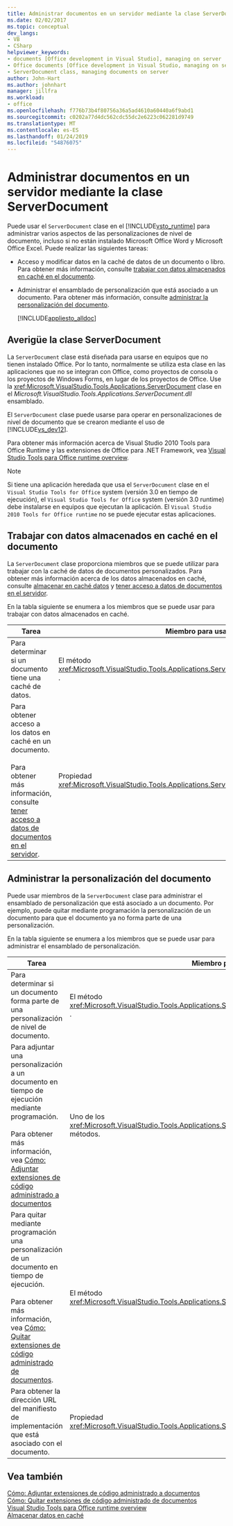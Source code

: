 ```yaml
---
title: Administrar documentos en un servidor mediante la clase ServerDocument
ms.date: 02/02/2017
ms.topic: conceptual
dev_langs:
- VB
- CSharp
helpviewer_keywords:
- documents [Office development in Visual Studio], managing on server
- Office documents [Office development in Visual Studio, managing on server
- ServerDocument class, managing documents on server
author: John-Hart
ms.author: johnhart
manager: jillfra
ms.workload:
- office
ms.openlocfilehash: f776b73b4f80756a36a5ad4610a60440a6f9abd1
ms.sourcegitcommit: c0202a77d4dc562cdc55dc2e6223c062281d9749
ms.translationtype: MT
ms.contentlocale: es-ES
ms.lasthandoff: 01/24/2019
ms.locfileid: "54876075"
---
```

# <a name="manage-documents-on-a-server-by-using-the-serverdocument-class"></a>Administrar documentos en un servidor mediante la clase ServerDocument
  Puede usar el `ServerDocument` clase en el [!INCLUDE[vsto_runtime](../vsto/includes/vsto-runtime-md.md)] para administrar varios aspectos de las personalizaciones de nivel de documento, incluso si no están instalado Microsoft Office Word y Microsoft Office Excel. Puede realizar las siguientes tareas:  
  
- Acceso y modificar datos en la caché de datos de un documento o libro. Para obtener más información, consulte [trabajar con datos almacenados en caché en el documento](#CachedData).  
  
- Administrar el ensamblado de personalización que está asociado a un documento. Para obtener más información, consulte [administrar la personalización del documento](#CustomizationInfo).  
  
  [!INCLUDE[appliesto_alldoc](../vsto/includes/appliesto-alldoc-md.md)]  
  
## <a name="understand-the-serverdocument-class"></a>Averigüe la clase ServerDocument  
 La `ServerDocument` clase está diseñada para usarse en equipos que no tienen instalado Office. Por lo tanto, normalmente se utiliza esta clase en las aplicaciones que no se integran con Office, como proyectos de consola o los proyectos de Windows Forms, en lugar de los proyectos de Office. Use la <xref:Microsoft.VisualStudio.Tools.Applications.ServerDocument> clase en el *Microsoft.VisualStudio.Tools.Applications.ServerDocument.dll* ensamblado.  
  
 El `ServerDocument` clase puede usarse para operar en personalizaciones de nivel de documento que se crearon mediante el uso de [!INCLUDE[vs_dev12](../vsto/includes/vs-dev12-md.md)].  
  
 Para obtener más información acerca de Visual Studio 2010 Tools para Office Runtime y las extensiones de Office para .NET Framework, vea [Visual Studio Tools para Office runtime overview](../vsto/visual-studio-tools-for-office-runtime-overview.md).  
  
> [!NOTE]  
>  Si tiene una aplicación heredada que usa el `ServerDocument` clase en el `Visual Studio Tools for Office` system (versión 3.0 en tiempo de ejecución), el `Visual Studio Tools for Office` system (versión 3.0 runtime) debe instalarse en equipos que ejecutan la aplicación. El `Visual Studio 2010 Tools for Office runtime` no se puede ejecutar estas aplicaciones.  
  
##  <a name="CachedData"></a> Trabajar con datos almacenados en caché en el documento  
 La `ServerDocument` clase proporciona miembros que se puede utilizar para trabajar con la caché de datos de documentos personalizados. Para obtener más información acerca de los datos almacenados en caché, consulte [almacenar en caché datos](../vsto/caching-data.md) y [tener acceso a datos de documentos en el servidor](../vsto/accessing-data-in-documents-on-the-server.md).  
  
 En la tabla siguiente se enumera a los miembros que se puede usar para trabajar con datos almacenados en caché.  
  
|Tarea|Miembro para usar|  
|----------|-------------------|  
|Para determinar si un documento tiene una caché de datos.|El método <xref:Microsoft.VisualStudio.Tools.Applications.ServerDocument.IsCacheEnabled%2A> .|  
|Para obtener acceso a los datos en caché en un documento.<br /><br /> Para obtener más información, consulte [tener acceso a datos de documentos en el servidor](../vsto/accessing-data-in-documents-on-the-server.md).|Propiedad <xref:Microsoft.VisualStudio.Tools.Applications.ServerDocument.CachedData%2A>|  
  
##  <a name="CustomizationInfo"></a> Administrar la personalización del documento  
 Puede usar miembros de la `ServerDocument` clase para administrar el ensamblado de personalización que está asociado a un documento. Por ejemplo, puede quitar mediante programación la personalización de un documento para que el documento ya no forma parte de una personalización.  
  
 En la tabla siguiente se enumera a los miembros que se puede usar para administrar el ensamblado de personalización.  
  
|Tarea|Miembro para usar|  
|----------|-------------------|  
|Para determinar si un documento forma parte de una personalización de nivel de documento.|El método <xref:Microsoft.VisualStudio.Tools.Applications.ServerDocument.GetCustomizationVersion%2A> .|  
|Para adjuntar una personalización a un documento en tiempo de ejecución mediante programación.<br /><br /> Para obtener más información, vea [Cómo: Adjuntar extensiones de código administrado a documentos](../vsto/how-to-attach-managed-code-extensions-to-documents.md)|Uno de los <xref:Microsoft.VisualStudio.Tools.Applications.ServerDocument.AddCustomization%2A> métodos.|  
|Para quitar mediante programación una personalización de un documento en tiempo de ejecución.<br /><br /> Para obtener más información, vea [Cómo: Quitar extensiones de código administrado de documentos](../vsto/how-to-remove-managed-code-extensions-from-documents.md).|El método <xref:Microsoft.VisualStudio.Tools.Applications.ServerDocument.RemoveCustomization%2A> .|  
|Para obtener la dirección URL del manifiesto de implementación que está asociado con el documento.|Propiedad <xref:Microsoft.VisualStudio.Tools.Applications.ServerDocument.DeploymentManifestUrl%2A>|  
  
## <a name="see-also"></a>Vea también  
 [Cómo: Adjuntar extensiones de código administrado a documentos](../vsto/how-to-attach-managed-code-extensions-to-documents.md)   
 [Cómo: Quitar extensiones de código administrado de documentos](../vsto/how-to-remove-managed-code-extensions-from-documents.md)   
 [Visual Studio Tools para Office runtime overview](../vsto/visual-studio-tools-for-office-runtime-overview.md)   
 [Almacenar datos en caché](../vsto/caching-data.md)  
